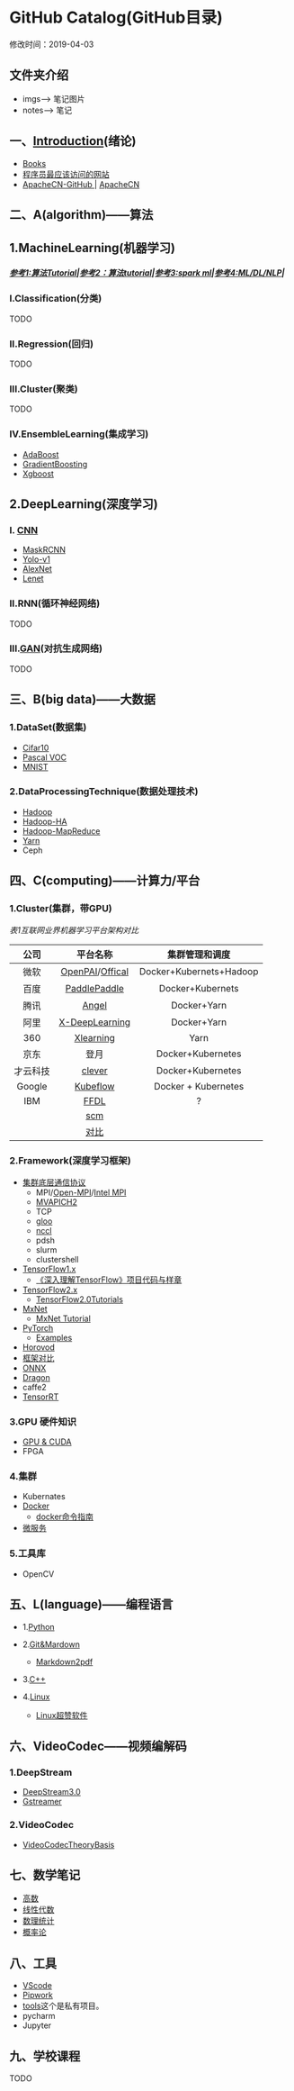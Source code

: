 # GitHub  Catalog(GitHub目录)   
修改时间：2019-04-03   
## 文件夹介绍   
* imgs--> 笔记图片   
* notes--> 笔记   
## 一、[Introduction](notes/introduction01.md)(绪论)  
* [Books](https://github.com/fusimeng/book)  
* [程序员最应该访问的网站](https://github.com/fusimeng/Best-websites-a-programmer-should-visit-zh)   
* [ApacheCN-GitHub
](https://github.com/apachecn)| [ApacheCN](http://www.apachecn.org/)   
## 二、A(algorithm)——算法   
## 1.MachineLearning(机器学习)   
##### [参考1:算法Tutorial](https://github.com/fusimeng/Algorithms-Tutorial)|[参考2：算法tutorial](https://github.com/fusimeng/tutorial)|[参考3:spark ml](https://github.com/fusimeng/spark-ml-source-analysis)|[参考4:ML/DL/NLP](https://github.com/fusimeng/AiLearning)|     
### I.Classification(分类)   
TODO 
### II.Regression(回归)  
TODO
### III.Cluster(聚类)  
TODO  
### IV.EnsembleLearning(集成学习)  
* [AdaBoost](https://github.com/fusimeng/AdaBoost)   
* [GradientBoosting](https://github.com/fusimeng/GradientBoosting)  
* [Xgboost](https://github.com/fusimeng/Xgboost)  
## 2.DeepLearning(深度学习) 
### I. [CNN](https://github.com/fusimeng/CNNTutorials)  
* [MaskRCNN](https://github.com/fusimeng/MaskRCNN)  
* [Yolo-v1](https://github.com/fusimeng/Yolo-v1)   
* [AlexNet](https://github.com/fusimeng/AlexNet)   
* [Lenet](https://github.com/fusimeng/LeNet)  

### II.RNN(循环神经网络)  
TODO
### III.[GAN](https://github.com/fusimeng/GANTutorials)(对抗生成网络)  
TODO  
## 三、B(big data)——大数据  
### 1.DataSet(数据集)  
* [Cifar10](http://www.cs.toronto.edu/~kriz/cifar.html)  
* [Pascal VOC](http://host.robots.ox.ac.uk/pascal/VOC/)   
* [MNIST](http://yann.lecun.com/exdb/mnist/)  
### 2.DataProcessingTechnique(数据处理技术)  
* [Hadoop](https://github.com/fusimeng/Hadoop)  
* [Hadoop-HA](https://github.com/fusimeng/Hadoop-HA)  
* [Hadoop-MapReduce](https://github.com/fusimeng/Hadoop-MapReduce)  
* [Yarn](https://github.com/fusimeng/Yarn)    
* Ceph      
## 四、C(computing)——计算力/平台   
### 1.Cluster(集群，带GPU)  
*表1互联网业界机器学习平台架构对比*    
  
|公司 | 平台名称| 集群管理和调度|  
|:----:|:-------:|:--------------:|    
|微软|[OpenPAI](https://github.com/fusimeng/OpenPAI)/[Offical](https://github.com/Microsoft/pai)|Docker+Kubernets+Hadoop|    
|百度|[PaddlePaddle](http://paddlepaddle.org/zh)|  Docker+Kubernets|  
|腾讯|[Angel](https://github.com/Angel-ML/angel)|Docker+Yarn|  
|阿里|[X-DeepLearning](https://github.com/alibaba/x-deeplearning)|Docker+Yarn|
|360|[Xlearning](https://github.com/Qihoo360/XLearning)|Yarn|
|京东|登月|Docker+Kubernetes|
|才云科技|[clever](https://caicloud.io/products/clever)|Docker+Kubernetes|
|Google|[Kubeflow](https://github.com/kubeflow)|Docker + Kubernetes|
|IBM|[FFDL](https://github.com/IBM/FfDL)|?|
||[scm](https://github.com/fusimeng/scm)|
||[对比](notes/clusterframeworkcompare.md)|  
  
### 2.Framework(深度学习框架)  
* [集群底层通信协议](https://github.com/fusimeng/UnderlyingProtocol)  
    * MPI/[Open-MPI](https://www.open-mpi.org/)/[Intel MPI](https://software.intel.com/en-us/mpi-library)     
    * [MVAPICH2](http://mvapich.cse.ohio-state.edu/)
    * TCP  
    * [gloo](https://github.com/facebookincubator/gloo)   
    * [nccl](https://github.com/NVIDIA/nccl)   
    * pdsh 
    * slurm 
    * clustershell 
* [TensorFlow1.x](https://github.com/fusimeng/TensorFlow)   
    * [《深入理解TensorFlow》项目代码与样章](https://github.com/fusimeng/tensorflow-in-depth)  
* [TensorFlow2.x](https://github.com/fusimeng/TensorFlow2.x)      
    *  [TensorFlow2.0Tutorials](https://github.com/fusimeng/TensorFlow2.0Tutorials)   
* [MxNet](https://github.com/fusimeng/mxnet_)  
    * [MxNet Tutorial](https://github.com/fusimeng/MxNet)      
* [PyTorch](https://github.com/fusimeng/PyTorch)  
    * [Examples](https://github.com/fusimeng/pytorchexamples)  
* [Horovod](https://github.com/fusimeng/Horovod)
* [框架对比](notes/frameworks.md)  
* [ONNX](https://github.com/onnx)   
* [Dragon](http://dragon.seetatech.com/)  
* caffe2    
* [TensorRT](https://github.com/fusimeng/TensorRT)  
### 3.GPU 硬件知识
* [GPU & CUDA](https://github.com/fusimeng/GPU-CUDA)     
* FPGA 
    
### 4.集群
* Kubernates 
* [Docker](https://github.com/fusimeng/Docker)   
    * [docker命令指南](https://github.com/fusimeng/docker-directive)
* [微服务](https://github.com/fusimeng/micro-Services-Tutorial)   
### 5.工具库   
* OpenCV  

## 五、L(language)——编程语言   
* 1.[Python](https://github.com/fusimeng/Python)  
* 2.[Git&Mardown](https://github.com/fusimeng/Git)   
    * [Markdown2pdf](https://github.com/fusimeng/transfer)  

* 3.[C++](https://github.com/fusimeng/C)  
* 4.[Linux](https://github.com/fusimeng/Linux)   
    * [Linux超赞软件](https://github.com/fusimeng/Awesome-Linux-Software-zh_CN)   

## 六、VideoCodec——视频编解码  
### 1.DeepStream  
* [DeepStream3.0](https://github.com/fusimeng/DeepStream3.0)  
* [Gstreamer](https://github.com/fusimeng/Gstreamer)  
### 2.VideoCodec  
* [VideoCodecTheoryBasis](https://github.com/fusimeng/VideoCodecTheoryBasis)  

## 七、数学笔记   
* [高数](https://github.com/fusimeng/Math/tree/master/higher_mathematics)  
* [线性代数](https://github.com/fusimeng/Math/tree/master/linear_algebra)  
* [数理统计](https://github.com/fusimeng/Math/tree/master/mathematical_statistics)  
* [概率论](https://github.com/fusimeng/Math/tree/master/probability_theory)  

## 八、工具  
* [VScode](https://github.com/fusimeng/VScode)   
* [Pipwork](https://github.com/fusimeng/pipework)   
* [tools](https://github.com/fusimeng/tools)这个是私有项目。 
* pycharm  
* Jupyter  


## 九、学校课程  
TODO  

